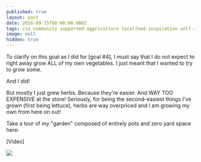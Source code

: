 ```yaml
---
published: true
layout: post
date: 2016-09-15T00:00:00.000Z
tags: csa community supported aggriculture localfood inspiration self-improvement learning
image: null
hidden: true
---
```

To clarify on this goal as I did for [goal #4], I must say that I do not expect to right away grow ALL of my own vegetables. I just meant that I wanted to try to grow some.

And I did!

But mostly I just grew herbs. Because they're easier. And WAY TOO EXPENSIVE at the store! Seriously, for being the second-easiest things I've grown (first being lettuce), herbs are way overpriced and I am growing my own from here on out!

Take a tour of my "garden" composed of entirely pots and zero yard space here:

[Video]

<a href="//www.pinterest.com/pin/create/button/" data-pin-do="buttonBookmark"  data-pin-color="red"><img src="//assets.pinterest.com/images/pidgets/pinit_fg_en_rect_red_20.png" /></a>
<!-- Please call pinit.js only once per page -->
<script type="text/javascript" async defer src="//assets.pinterest.com/js/pinit.js"></script>
